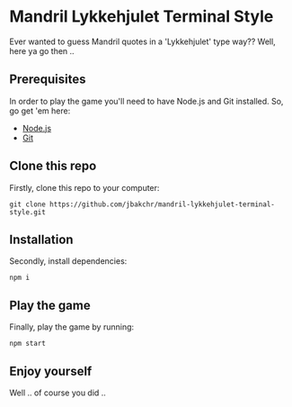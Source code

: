 # Mandril Lykkehjulet Terminal Style

Ever wanted to guess Mandril quotes in a 'Lykkehjulet' type way??
Well, here ya go then ..

## Prerequisites

In order to play the game you'll need to have Node.js and Git installed. So, go get 'em here:

- [Node.js](https://nodejs.org/en/)
- [Git](https://git-scm.com/)

## Clone this repo

Firstly, clone this repo to your computer:

```git
git clone https://github.com/jbakchr/mandril-lykkehjulet-terminal-style.git
```

## Installation

Secondly, install dependencies:

```npm
npm i
```

## Play the game

Finally, play the game by running:

```npm
npm start
```

## Enjoy yourself

Well .. of course you did ..
